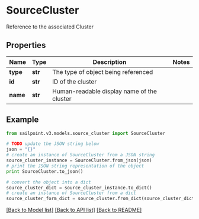 # SourceCluster

Reference to the associated Cluster

## Properties
Name | Type | Description | Notes
------------ | ------------- | ------------- | -------------
**type** | **str** | The type of object being referenced | 
**id** | **str** | ID of the cluster | 
**name** | **str** | Human-readable display name of the cluster | 

## Example

```python
from sailpoint.v3.models.source_cluster import SourceCluster

# TODO update the JSON string below
json = "{}"
# create an instance of SourceCluster from a JSON string
source_cluster_instance = SourceCluster.from_json(json)
# print the JSON string representation of the object
print SourceCluster.to_json()

# convert the object into a dict
source_cluster_dict = source_cluster_instance.to_dict()
# create an instance of SourceCluster from a dict
source_cluster_form_dict = source_cluster.from_dict(source_cluster_dict)
```
[[Back to Model list]](../README.md#documentation-for-models) [[Back to API list]](../README.md#documentation-for-api-endpoints) [[Back to README]](../README.md)


